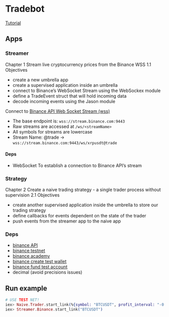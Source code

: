 # Tradebot

[Tutorial](https://book.elixircryptobot.com/)

## Apps

### Streamer

Chapter 1 Stream live cryptocurrency prices from the Binance WSS
1.1 Objectives

- create a new umbrella app
- create a supervised application inside an umbrella
- connect to Binance’s WebSocket Stream using the WebSockex module
- define a TradeEvent struct that will hold incoming data
- decode incoming events using the Jason module


 Connect to [Binance API Web Socket Stream (wss)](https://github.com/binance/binance-spot-api-docs/blob/master/web-socket-streams.md)

- The base endpoint is: `wss://stream.binance.com:9443`
- Raw streams are accessed at `/ws/<streamName>`
- All symbols for streams are lowercase
- Stream Name: <symbol>@trade -> `wss://stream.binance.com:9443/ws/xrpusdt@trade`

#### Deps

- WebSocket To establish a connection to Binance API’s stream

### Strategy

Chapter 2 Create a naive trading strategy - a single trader process without supervision
2.1 Objectives

- create another supervised application inside the umbrella to store our trading strategy
- define callbacks for events dependent on the state of the trader
- push events from the streamer app to the naive app

### Deps

- [binance API](https://github.com/dvcrn/binance.ex)
- [binance testnet](https://binance-docs.github.io/apidocs/spot/en/#test-new-order-trade)
- [binance academy](https://academy.binance.com/en/articles/binance-api-series-pt-1-spot-trading-with-postman)
- [binance create test wallet](https://academy.binance.com/en/articles/binance-dex-creating-a-wallet)
- [binance fund test account](https://academy.binance.com/en/articles/binance-dex-funding-your-testnet-account)
- decimal (avoid precisions issues)

## Run example

```elixir
# USE TEST NET!
iex> Naive.Trader.start_link(%{symbol: "BTCUSDT", profit_interval: "-0.01"})
iex> Streamer.Binance.start_link("BTCUSDT")
```

